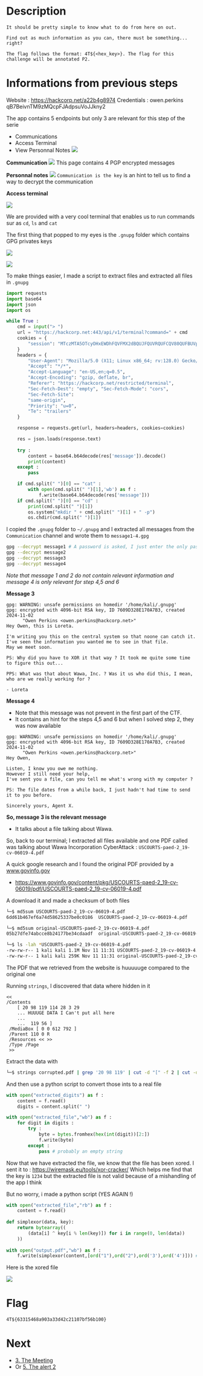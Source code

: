 

# Description

```
It should be pretty simple to know what to do from here on out.

Find out as much information as you can, there must be something... right?

The flag follows the format: 4T${<hex_key>}. The flag for this challenge will be annotated P2.
```

# Informations from previous steps


Website : https://hackcorp.net/a22b4g8974
Credentials : owen.perkins    qB7BeivnTM9zMQcpFJAdpsuVoJJkny2


The app contains 5 endpoints but only 3 are relevant for this step of the serie
- Communications
- Access Terminal
- View Personnal Notes
![](../attachments/Pasted%20image%2020241111110859.png)

**Communication**
![](../attachments/Pasted%20image%2020241111110933.png)
This page contains 4 PGP encrypted messages


**Personnal notes**
![](../attachments/Pasted%20image%2020241111111044.png)
`Communication is the key` is an hint to tell us to find a way to decrypt the communication

**Access terminal**

![](../attachments/Pasted%20image%2020241111111257.png)

We are provided with a very cool terminal that enables us to run commands sur as `cd`, `ls` and `cat`

The first thing that popped to my eyes is the `.gnupg` folder which contains GPG privates keys

![](../attachments/Pasted%20image%2020241111111519.png)

![](../attachments/Pasted%20image%2020241111111548.png)

To make things easier, I made a script to extract files and extracted all files in `.gnupg`

```python
import requests
import base64
import json
import os

while True :
    cmd = input("> ")
    url = "https://hackcorp.net:443/api/v1/terminal?command=" + cmd
    cookies = {
	    "session": "MTczMTA5OTcyOHxEWDhFQVFMX2dBQUJFQUVRQUFCQV80QUFBUVp6ZEhKcGJtY01CQUFDYVdRR2MzUnlhVzVuRENZQUpESTNabVU1WWpVNUxUZGxOell0TkdWaFlTMDVZVEl3TFRoaVlUWmpNemt6Wm1Sa01nPT18lzqbBLJ7rRGp57pikXl4QSrhJ8Xqssy6ruyL5AZUg5Q="
    }
    headers = {
	    "User-Agent": "Mozilla/5.0 (X11; Linux x86_64; rv:128.0) Gecko/20100101 Firefox/128.0", 
	    "Accept": "*/*", 
	    "Accept-Language": "en-US,en;q=0.5", 
	    "Accept-Encoding": "gzip, deflate, br", 
	    "Referer": "https://hackcorp.net/restricted/terminal", 
	    "Sec-Fetch-Dest": "empty", "Sec-Fetch-Mode": "cors", 
	    "Sec-Fetch-Site": 
	    "same-origin", 
	    "Priority": "u=0", 
	    "Te": "trailers"
	}

    response = requests.get(url, headers=headers, cookies=cookies)

    res = json.loads(response.text)
    
    try :
        content = base64.b64decode(res['message']).decode()
        print(content)
    except : 
        pass

    if cmd.split(" ")[0] == "cat" :
        with open(cmd.split(" ")[1],'wb') as f : 
            f.write(base64.b64decode(res['message']))
    if cmd.split(" ")[0] == "cd" :
        print(cmd.split(" ")[1])
        os.system("mkdir " + cmd.split(" ")[1] + " -p")
        os.chdir(cmd.split(" ")[1])
```

I copied the `.gnupg` folder to `~/.gnupg` and I extracted all messages from the `Communication` channel and wrote them to `message1-4.gpg`

```bash
gpg --decrypt message1 # A password is asked, I just enter the only password i knew and BOOM
gpg --decrypt message2
gpg --decrypt message3
gpg --decrypt message4
```

*Note that message 1 and 2 do not contain relevant information and message 4 is only relevant for step 4,5 and 6*

**Message 3**
```
gpg: WARNING: unsafe permissions on homedir '/home/kali/.gnupg'
gpg: encrypted with 4096-bit RSA key, ID 7609D328E170A7B3, created 2024-11-02
      "Owen Perkins <owen.perkins@hackcorp.net>"
Hey Owen, this is Loreta.

I'm writing you this on the central system so that noone can catch it.
I've seen the information you wanted me to see in that file.
May we meet soon.

PS: Why did you have to XOR it that way ? It took me quite some time to figure this out...

PPS: What was that about Wawa, Inc. ? Was it us who did this, I mean, who are we really working for ?

- Loreta
```

**Message 4**
- Note that this message was not prevent in the first part of the CTF. 
- It contains an hint for the steps 4,5 and 6 but when I solved step 2, they was now available
```
gpg: WARNING: unsafe permissions on homedir '/home/kali/.gnupg'
gpg: encrypted with 4096-bit RSA key, ID 7609D328E170A7B3, created 2024-11-02
      "Owen Perkins <owen.perkins@hackcorp.net>"
Hey Owen,

Listen, I know you owe me nothing.
However I still need your help,
I've sent you a file, can you tell me what's wrong with my computer ?

PS: The file dates from a while back, I just hadn't had time to send it to you before.

Sincerely yours, Agent X.
```

**So, message 3 is the relevant message** 
- It talks about a file talking about Wawa.

So, back to our terminal; I extracted all files available and one PDF called was talking about Wawa Incorporation CyberAttack : `USCOURTS-paed-2_19-cv-06019-4.pdf`

A quick google research and I found the original PDF provided by a www.govinfo.gov
- https://www.govinfo.gov/content/pkg/USCOURTS-paed-2_19-cv-06019/pdf/USCOURTS-paed-2_19-cv-06019-4.pdf

A download it and made a checksum of both files
```bash
└─$ md5sum USCOURTS-paed-2_19-cv-06019-4.pdf          
6dd61b467ef6a74d58625337be0c0186  USCOURTS-paed-2_19-cv-06019-4.pdf

└─$ md5sum original-USCOURTS-paed-2_19-cv-06019-4.pdf         
05b27dfe74abcce8b24177be34cdaadf  original-USCOURTS-paed-2_19-cv-06019-4.pdf
```

```bash
└─$ ls -lah *USCOURTS-paed-2_19-cv-06019-4.pdf
-rw-rw-r-- 1 kali kali 1.1M Nov 11 11:31 USCOURTS-paed-2_19-cv-06019-4.pdf
-rw-rw-r-- 1 kali kali 259K Nov 11 11:31 original-USCOURTS-paed-2_19-cv-06019-4.pdf
```

The PDF that we retrieved from the website is huuuuuge compared to the original one

Running `strings`, I discovered that data where hidden in it
```
<< 
/Contents  
	[ 20 98 119 114 28 3 29
	... HUUUGE DATA I Can't put all here
	...
	...  119 56 ] 
 /MediaBox [ 0 0 612 792 ] 
 /Parent 110 0 R 
 /Resources << >> 
 /Type /Page 
 >>
```

Extract the data with
```bash
└─$ strings corrupted.pdf | grep '20 98 119' | cut -d "[" -f 2 | cut -d "]" -f 1 > extracted_digits
```

And then use a python script to convert those ints to a real file

```python
with open("extracted_digits") as f :
    content = f.read()
    digits = content.split(" ")

with open("extracted_file","wb") as f :
    for digit in digits :
        try :
            byte = bytes.fromhex(hex(int(digit))[2:])
            f.write(byte)
        except :
            pass # probably an empty string
```

Now that we have extracted the file, we know that the file has been xored.
I sent it to : https://wiremask.eu/tools/xor-cracker/
Which helps me find that the key is `1234` but the extracted file is not valid because of a mishandling of the app I think

But no worry, i made a python script (YES AGAIN !)
```python
with open("extracted_file","rb") as f :
    content = f.read()
    
def simplexor(data, key):
    return bytearray((
        (data[i] ^ key[i % len(key)]) for i in range(0, len(data))
    ))
    
with open("output.pdf","wb") as f :
    f.write(simplexor(content,[ord("1"),ord("2"),ord('3'),ord('4')])) # Wor with 1234
```

Here is the xored file

![](../attachments/Pasted%20image%2020241111115132.png)

# Flag

`4T${63315468a903a33d42c21107bf56b100}`

# Next 

- [3. The Meeting](3.%20The%20Meeting.md)
- Or [5. The alert 2](5.%20The%20alert%202.md)